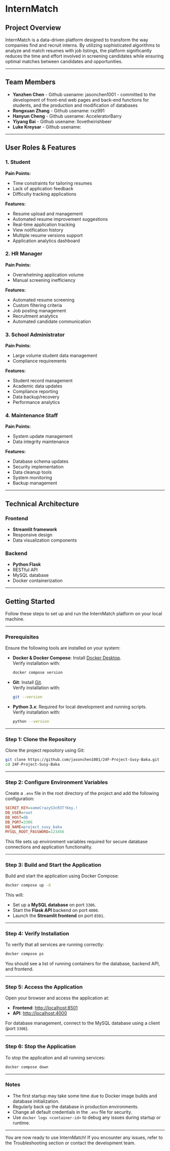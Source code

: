 # InternMatch

## Project Overview
InternMatch is a data-driven platform designed to transform the way companies find and recruit interns. By utilizing sophisticated algorithms to analyze and match resumes with job listings, the platform significantly reduces the time and effort involved in screening candidates while ensuring optimal matches between candidates and opportunities.

---

## Team Members
- **Yanzhen Chen** - Github usename: jasonchen1001 - committed to the development of front-end web pages and back-end functions for students, and the production and modification of databases
- **Rongxuan Zhang** - Github usename: rxz991
- **Hanyun Cheng** - Github usename: AcceleratorBarry
- **Yiyang Bai** - Github usename: Ilovetheirishbeer
- **Luke Kreysar** - Github usename:

---

## User Roles & Features

### 1. Student
**Pain Points:**
- Time constraints for tailoring resumes
- Lack of application feedback
- Difficulty tracking applications

**Features:**
- Resume upload and management
- Automated resume improvement suggestions
- Real-time application tracking
- View notification history
- Multiple resume versions support
- Application analytics dashboard

### 2. HR Manager
**Pain Points:**
- Overwhelming application volume
- Manual screening inefficiency

**Features:**
- Automated resume screening
- Custom filtering criteria
- Job posting management
- Recruitment analytics
- Automated candidate communication

### 3. School Administrator
**Pain Points:**
- Large volume student data management
- Compliance requirements

**Features:**
- Student record management
- Academic data updates
- Compliance reporting
- Data backup/recovery
- Performance analytics

### 4. Maintenance Staff
**Pain Points:**
- System update management
- Data integrity maintenance

**Features:**
- Database schema updates
- Security implementation
- Data cleanup tools
- System monitoring
- Backup management

---

## Technical Architecture

### Frontend
- **Streamlit framework**
- Responsive design
- Data visualization components

### Backend
- **Python Flask**
- RESTful API
- MySQL database
- Docker containerization


---

## Getting Started

Follow these steps to set up and run the InternMatch platform on your local machine.

---

### Prerequisites

Ensure the following tools are installed on your system:

- **Docker & Docker Compose**: Install [Docker Desktop](https://www.docker.com/products/docker-desktop).  
  Verify installation with:
  ```bash
  docker compose version
  ```
- **Git**: Install [Git](https://git-scm.com/).  
  Verify installation with:
  ```bash
  git --version
  ```
- **Python 3.x**: Required for local development and running scripts.  
  Verify installation with:
  ```bash
  python --version
  ```

---

### Step 1: Clone the Repository

Clone the project repository using Git:

```bash
git clone https://github.com/jasonchen1001/24F-Project-Susy-Baka.git
cd 24F-Project-Susy-Baka
```

---

### Step 2: Configure Environment Variables

Create a `.env` file in the root directory of the project and add the following configuration:

```ini
SECRET_KEY=someCrazyS3cR3T!Key.!
DB_USER=root
DB_HOST=db
DB_PORT=3306
DB_NAME=project_susy_baka
MYSQL_ROOT_PASSWORD=123456
```

This file sets up environment variables required for secure database connections and application functionality.

---

### Step 3: Build and Start the Application

Build and start the application using Docker Compose:

```bash
docker compose up -d
```

This will:
- Set up a **MySQL database** on port `3306`.
- Start the **Flask API** backend on port `4000`.
- Launch the **Streamlit frontend** on port `8501`.

---

### Step 4: Verify Installation

To verify that all services are running correctly:

```bash
docker compose ps
```

You should see a list of running containers for the database, backend API, and frontend.

---

### Step 5: Access the Application

Open your browser and access the application at:

- **Frontend**: [http://localhost:8501](http://localhost:8501)  
- **API**: [http://localhost:4000](http://localhost:4000)

For database management, connect to the MySQL database using a client (port `3306`).

---

### Step 6: Stop the Application

To stop the application and all running services:

```bash
docker compose down
```

---

### Notes

- The first startup may take some time due to Docker image builds and database initialization.
- Regularly back up the database in production environments.
- Change all default credentials in the `.env` file for security.
- Use `docker logs <container-id>` to debug any issues during startup or runtime.

---

You are now ready to use InternMatch! If you encounter any issues, refer to the Troubleshooting section or contact the development team.
